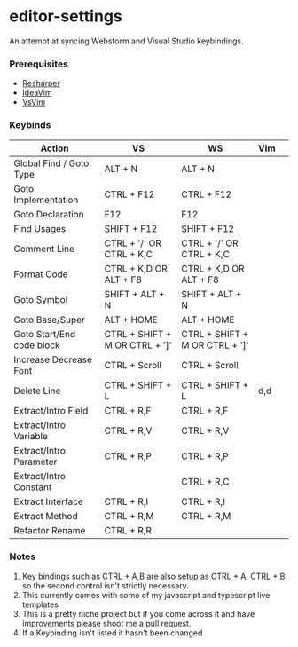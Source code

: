 # editor-settings
An attempt at syncing Webstorm and Visual Studio keybindings. 

### Prerequisites
  - [Resharper](https://www.jetbrains.com/resharper/download/) 
  - [IdeaVim](https://plugins.jetbrains.com/plugin/164?pr=idea)
  - [VsVim](https://visualstudiogallery.msdn.microsoft.com/59ca71b3-a4a3-46ca-8fe1-0e90e3f79329)
  
### Keybinds
|Action      	            | VS  	                            | WS                                | Vim  	|   	|
|---                	    |---	                            |---	                            |---	|---	|
|Global Find / Goto Type    | ALT + N	                        |ALT + N  	                        |   	|   	|
|Goto Implementation   	    |CTRL + F12   	                    |CTRL + F12   	                    |   	|   	|
|Goto Declaration   	    |F12        	                    |F12   	                            |   	|   	|
|Find Usages        	    |SHIFT + F12   	                    |SHIFT + F12   	                    |   	|   	|
|Comment Line       	    |CTRL + '/' OR CTRL + K,C           |CTRL + '/' OR CTRL + K,C           |   	|   	|
|Format Code        	    |CTRL + K,D OR ALT + F8	            |CTRL + K,D OR ALT + F8     |   	|   	|
|Goto Symbol   	            |SHIFT + ALT + N                   	|SHIFT + ALT + N              	    |   	|   	|
|Goto Base/Super            |ALT + HOME   	                    |ALT + HOME   	                    |   	|   	|
|Goto Start/End code block  |CTRL + SHIFT + M OR CTRL + ']'   	|CTRL + SHIFT + M OR CTRL + ']'  	|   	|   	|
|Increase Decrease Font   	|CTRL + Scroll   	                |CTRL + Scroll  	                |   	|   	|
|Delete Line   	            |CTRL + SHIFT + L   	            |CTRL + SHIFT + L  	                |d,d   	|
|Extract/Intro Field        |CTRL + R,F    	                    |CTRL + R,F  	                    |   	|   	|
|Extract/Intro Variable     |CTRL + R,V    	                    |CTRL + R,V  	                    |   	|   	|
|Extract/Intro Parameter    |CTRL + R,P    	                    |CTRL + R,P  	                    |   	|   	|
|Extract/Intro Constant     |           	                    |CTRL + R,C  	                    |   	|   	|
|Extract Interface         	|CTRL + R,I   	                    |CTRL + R,I                       	|   	|   	|
|Extract Method            	|CTRL + R,M   	                    |CTRL + R,M                        	|   	|   	|
|Refactor Rename           	|CTRL + R,R   	                    |                                  	|   	|   	|


### Notes
1. Key bindings such as CTRL + A,B are also setup as CTRL + A, CTRL + B so the second control isn't strictly necessary. 
2. This currently comes with some of my javascript and typescript live templates 
3. This is a pretty niche project but if you come across it and have improvements please shoot me a pull request.
4. If a Keybinding isn't listed it hasn't been changed


